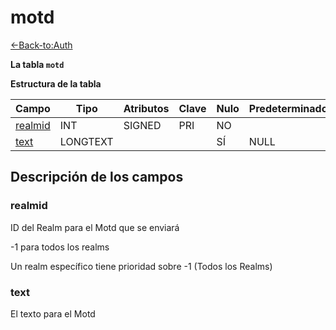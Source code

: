 # motd

[<-Back-to:Auth](database-auth)

**La tabla `motd`**

**Estructura de la tabla**

| Campo        | Tipo       | Atributos | Clave | Nulo | Predeterminado | Extra | Comentario |
| ------------ | ---------- | --------- | ----- | ---- | -------------- | ----- | ---------- |
| [realmid][1] | INT        | SIGNED    | PRI   | NO   |                |       |            |
| [text][2]    | LONGTEXT   |           |       | SÍ   | NULL           |       |            |


[1]: #realmid
[2]: #text

## Descripción de los campos

### realmid

ID del Realm para el Motd que se enviará

-1 para todos los realms

Un realm específico tiene prioridad sobre -1 (Todos los Realms)

### text

El texto para el Motd
